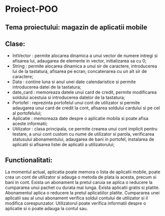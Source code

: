 # Proiect-POO

## Tema proiectului: magazin de aplicatii mobile

## Clase:

- IntVector : permite alocarea dinamica a unui vector de numere intregi si afisarea lui, adaugarea de elemente in vector, initializarea sa cu 0;
- String : permite alocarea dinamica a unui sir de caractere, introducerea lui de la tastatura, afisarea pe ecran, concatenarea cu un alt sir de caractere;
- Data : contine luna si anul unei date calendaristice si permite introducerea datei de la tastatura;
- date_card : memoreaza datele unui card de credit, permite modificarea soldului acestuia si introducerea datelor de la tastatura;
- Portofel : reprezinta portofelul unui cont de utilizator si permite adaugarea unui card de credit la cont, afisarea soldului cardului si pe cel al portofelului;
- Aplicatie : memoreaza date despre o aplicatie mobila si poate afisa aceste informatii;
- Utilizator : clasa principala, ce permite crearea unui cont implicit pentru testare, a unui cont custom cu nume de utilizator si parola, verificarea statusului abonamentului, adaugarea de bani in portofel, instalarea de aplicatii si afisarea listei de aplicatii a utilizatorului;

## Functionalitati:

La momentul actual, aplicatia poate memora o lista de aplicatii mobile, poate crea un cont de utilizator si adauga o metoda de plata la acesta, precum si bani in cont. Exista un abonament la pretul caruia se aplica o reducere la cumpararea unui pachet cu durata mai lunga. Exista aplicatii gratis si platite. Abonamentul aplica o reducere la pretul aplicatiilor platite. Cumpararea unei aplicatii sau al unui abonament verifica soldul contului de utilizator si il modifica corespunzator. Utilizatorul poate verifica informatii despre o aplicatie si o poate adauga la contul sau.
